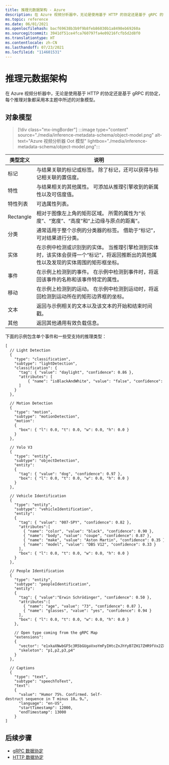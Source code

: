 ```yaml
---
title: 推理元数据架构 - Azure
description: 在 Azure 视频分析器中，无论是使用基于 HTTP 的协定还是基于 gRPC 的协定，每个推理对象都采用本主题中所述的对象模型。
ms.topic: reference
ms.date: 06/01/2021
ms.openlocfilehash: bacf69638b3b9f9b8feb86030b1a8498eb69260a
ms.sourcegitcommit: 3941df51ce4fca760797fa4e09216fcfb5d2d8f0
ms.translationtype: HT
ms.contentlocale: zh-CN
ms.lasthandoff: 07/23/2021
ms.locfileid: "114601531"
---
```

# <a name="inference-metadata-schema"></a>推理元数据架构 

在 Azure 视频分析器中，无论是使用基于 HTTP 的协定还是基于 gRPC 的协定，每个推理对象都采用本主题中所述的对象模型。

## <a name="object-model"></a>对象模型

> [!div class="mx-imgBorder"]
> :::image type="content" source="./media/inference-metadata-schema/object-model.png" alt-text="Azure 视频分析器 Oot 模型" lightbox="./media/inference-metadata-schema/object-model.png":::

 
|类型定义|说明|
|---|---|
|标记|与结果关联的标记或标签。 除了标记，还可以获得与标记相关联的置信度。|
|特性|与结果相关的其他属性。 可添加从推理引擎收到的新属性以及可信度值。|
|特性列表|可选属性列表。|
|Rectangle|相对于图像左上角的矩形区域。 所需的属性为“长度”、“宽度”、“高度”和“上边缘与原点的距离”。|
|分类|通常适用于整个示例的分类器的标签。 借助于“标记”，可对结果进行分类。|
|实体|在示例中检测或识别到的实体。 当推理引擎检测到实体时，该实体会获得一个“标记”，将返回推断出的其他属性以及发现的实体周围的矩形框坐标。|
|事件|在示例上检测到的事件。 在示例中检测到事件时，将返回该事件的名称和该事件特定的属性。|
|移动|在示例上检测到的运动。 在示例中检测到运动时，将返回检测到运动所在的矩形边界框的坐标。|
|文本|返回与示例相关的文本以及该文本的开始和结束时间戳。|
|其他|返回其他通用有效负载信息。|

下面的示例包含单个事件和一些受支持的推理类型：

```
[ 
  // Light Detection 
  { 
    "type": "classification", 
    "subtype": "lightDetection", 
    "classification": { 
      "tag": { "value": "daylight", "confidence": 0.86 }, 
      "attributes": [ 
          { "name": "isBlackAndWhite", "value": "false", "confidence": 0.71 } 
      ] 
    } 
  }, 
 
  // Motion Detection 
  { 
    "type": "motion", 
    "subtype": "motionDetection", 
    "motion": 
    { 
      "box": { "l": 0.0, "t": 0.0, "w": 0.0, "h": 0.0 } 
    } 
  }, 
 
  // Yolo V3 
  { 
    "type": "entity", 
    "subtype": "objectDetection",     
    "entity": 
    { 
      "tag": { "value": "dog", "confidence": 0.97 }, 
      "box": { "l": 0.0, "t": 0.0, "w": 0.0, "h": 0.0 } 
    } 
  }, 
 
  // Vehicle Identification 
  { 
    "type": "entity", 
    "subtype": "vehicleIdentification",     
    "entity": 
    { 
      "tag": { "value": "007-SPY", "confidence": 0.82 }, 
      "attributes":[   
        { "name": "color", "value": "black", "confidence": 0.90 }, 
        { "name": "body", "value": "coupe", "confidence": 0.87 }, 
        { "name": "make", "value": "Aston Martin", "confidence": 0.35 }, 
        { "name": "model", "value": "DBS V12", "confidence": 0.33 } 
      ], 
      "box": { "l": 0.0, "t": 0.0, "w": 0.0, "h": 0.0 } 
    } 
  }, 
 
  // People Identification 
  { 
    "type": "entity", 
    "subtype": "peopleIdentification",     
    "entity": 
    { 
      "tag": { "value":"Erwin Schrödinger", "confidence": 0.50 }, 
      "attributes":[   
        { "name": "age", "value": "73", "confidence": 0.87 }, 
        { "name": "glasses", "value": "yes", "confidence": 0.94 } 
      ], 
      "box": { "l": 0.0, "t": 0.0, "w": 0.0, "h": 0.0 } 
    }, 
 
    // Open type coming from the gRPC Map 
    "extensions":  
    { 
      "vector": "e1xkaXNwbGF5c3R5bGUgaVxoYmFyIHtcZnJhYyB7ZH17ZHR9fVx2ZXJ0IFxQc2kgKHQpXHJhbmdsZSA9e1xoYXQge0h9fVx2ZXJ0IFxQc2kgKHQpXHJhbmdsZSB9KQ==", 
      "skeleton": "p1,p2,p3,p4" 
    } 
  }, 
 
  // Captions 
  {     
    "type": "text", 
    "subtype": "speechToText",   
    "text": 
    { 
      "value": "Humor 75%. Confirmed. Self-destruct sequence in T minus 10… 9…", 
      "language": "en-US", 
      "startTimestamp": 12000, 
      "endTimestamp": 13000 
    } 
]
```

## <a name="next-steps"></a>后续步骤

- [gRPC 数据协定](./grpc-extension-protocol.md)
- [HTTP 数据协定](./http-extension-protocol.md)
